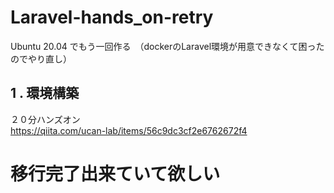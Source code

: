 # Laravel-hands_on-retry
Ubuntu 20.04 でもう一回作る　（dockerのLaravel環境が用意できなくて困ったのでやり直し）


## 1 . 環境構築
２０分ハンズオン<br>
https://qiita.com/ucan-lab/items/56c9dc3cf2e6762672f4

# 移行完了出来ていて欲しい